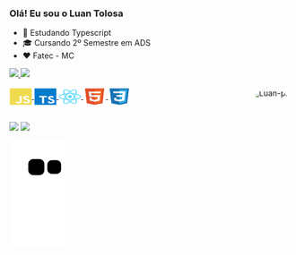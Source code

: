 ### Olá! Eu sou o Luan Tolosa

- 🌱 Estudando Typescript 
- 🎓 Cursando 2º Semestre em ADS
- ❤️ Fatec - MC

<div>
  <a href="https://github.com/LuanLgn">
  <img height="135em" src="https://github-readme-stats.vercel.app/api?username=luanlgn&show_icons=true&theme=tokyonight&include_all_commits=true&count_private=true"/>
  <img height="135em" src="https://github-readme-stats.vercel.app/api/top-langs/?username=luanlgn&layout=compact&langs_count=168&theme=tokyonight"/>
</div>

<div style="display: inline_block"><br>
  <img align="center" alt="Luan-Js" height="30" width="40" src="https://raw.githubusercontent.com/devicons/devicon/master/icons/javascript/javascript-plain.svg">
  <img align="center" alt="Luan-Ts" height="30" width="40" src="https://raw.githubusercontent.com/devicons/devicon/master/icons/typescript/typescript-plain.svg">
  <img align="center" alt="Luan-React" height="30" width="40" src="https://raw.githubusercontent.com/devicons/devicon/master/icons/react/react-original.svg">
  <img align="center" alt="Luan-HTML" height="30" width="40" src="https://raw.githubusercontent.com/devicons/devicon/master/icons/html5/html5-original.svg">
  <img align="center" alt="Luan-CSS" height="30" width="40" src="https://raw.githubusercontent.com/devicons/devicon/master/icons/css3/css3-original.svg">
  <img align="right" alt="Luan-pic" height="120" style="border-radius:50px;" src="https://cdn.discordapp.com/avatars/260955267670212609/a_bc9fa96a8d6c42694a4ddc1b5902bb79.gif?size=4096">
  
</div>

  ##
  
<div> 
  <a href = "mailto:lgndev.07@gmail.com"><img src="https://img.shields.io/badge/-Gmail-%23333?style=for-the-badge&logo=gmail&logoColor=white" target="_blank"></a>
  <a href="https://www.linkedin.com/in/luan-tolosa-408852257/" target="_blank"><img src="https://img.shields.io/badge/-LinkedIn-%230077B5?style=for-the-badge&logo=linkedin&logoColor=white" target="_blank"></a> 
</div>
  
![Snake Animation](https://github.com/LuanLgn/LuanLgn/blob/output/github-contribution-grid-snake.svg)
